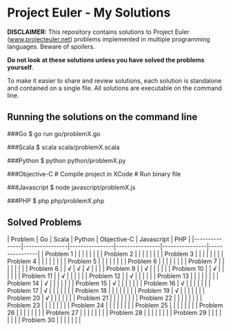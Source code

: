 Project Euler - My Solutions
============================

**DISCLAIMER:** This repository contains solutions to Project Euler (www.projecteuler.net) problems implemented in multiple programming languages. Beware of spoilers.

**Do not look at these solutions unless you have solved the problems yourself**.

To make it easier to share and review solutions, each solution is standalone and contained on a single file. All solutions are executable on the command line.

Running the solutions on the command line
-----------------------------------------

###Go
    $ go run go/problemX.go

###Scala
    $ scala scala/problemX.scala

###Python
    $ python python/problemX.py

###Objective-C
	# Compile project in XCode
	# Run binary file

###Javascript
    $ node javascript/problemX.js

###PHP
    $ php php/problemX.php


Solved Problems
-----------------

| Problem | Go | Scala | Python | Objective-C | Javascript | PHP |
|---------------|----------------|----------------|----------------|----------------|----------------|
| Problem 1 | | | | | | |
| Problem 2 | | | | | | |
| Problem 3 | | | | | | |
| Problem 4 | | | | | | |
| Problem 5 | | | | | | |
| Problem 6 | | | | | | |
| Problem 7 | | | | | | |
| Problem 8 | | √ | √ | √ | | |
| Problem 9 | | √ | | | | |
| Problem 10 | | √ | | | | |
| Problem 11 | | √ | | | | |
| Problem 12 | | √ | | | | |
| Problem 13 | | | | | | |
| Problem 14 | √ | | | | | |
| Problem 15 | √ | | | | | |
| Problem 16 | √ | | | | | |
| Problem 17 | √ | | | | | |
| Problem 18 | | | | | | |
| Problem 19 | √ | | | | | |
| Problem 20 | √ | | | | | |
| Problem 21 | | | | | | |
| Problem 22 | | | | | | |
| Problem 23 | | | | | | |
| Problem 24 | | | | | | |
| Problem 25 | | | | | | |
| Problem 26 | | | | | | |
| Problem 27 | | | | | | |
| Problem 28 | | | | | | |
| Problem 29 | | | | | | |
| Problem 30 | | | | | | |
